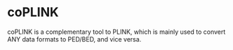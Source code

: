 # coPLINK
coPLINK is a complementary  tool to PLINK, which is mainly used to convert ANY data formats to PED/BED, and vice versa.
